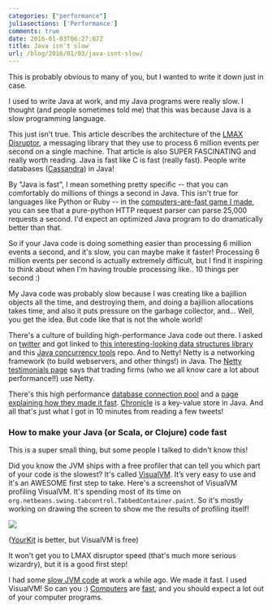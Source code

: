 ```yaml
---
categories: ["performance"]
juliasections: ['Performance']
comments: true
date: 2016-01-03T06:27:07Z
title: Java isn't slow
url: /blog/2016/01/03/java-isnt-slow/
---
```


This is probably obvious to many of you, but I wanted to write it down just in case.

I used to write Java at work, and my Java programs were really slow. I thought
(and people sometimes told me) that this was because Java is a slow programming
language.

This just isn't true. This article describes the architecture of the [LMAX Disruptor](http://martinfowler.com/articles/lmax.html), a messaging library that they use to process 6 million events per second on a single machine. That article is also SUPER FASCINATING and really worth reading. Java is fast like C is fast (really fast). People write databases ([Cassandra](http://cassandra.apache.org/)) in Java!

By "Java is fast", I mean something pretty specific -- that you can comfortably do millions of things a second in Java. This isn't true for languages like Python or Ruby -- in the [computers-are-fast game I made](http://computers-are-fast.github.io/), you can see that a pure-python HTTP request parser can parse 25,000 requests a second. I'd expect an optimized Java program to do dramatically better than that.

So if your Java code is doing something easier than processing 6 million events a second, and it's slow, you can maybe make it faster! Processing 6 million events per second is actually extremely difficult, but I find it inspiring to think about when I'm having trouble processing like.. 10 things per second :)

My Java code was probably slow because I was creating like a bajillion objects all the time, and destroying them, and doing a bajillion allocations takes time, and also it puts pressure on the garbage collector, and... Well, you get the idea. But code like that is not the whole world!

There's a culture of building high-performance Java code out there. I asked on [twitter](https://twitter.com/b0rk/status/683623665800474624) and got linked to [this interesting-looking data structures library](https://github.com/real-logic/Agrona) and this [Java concurrency tools](https://github.com/JCTools/JCTools) repo. And to Netty! Netty is a networking framework (to build webservers, and other things!) in Java. The [Netty testimonials page](http://netty.io/testimonials) says that trading firms (who we all know care a lot about performance!!) use Netty.

There's this high performance [database connection pool](https://github.com/brettwooldridge/HikariCP) and a [page explaining how they made it fast](https://github.com/brettwooldridge/HikariCP/wiki/Down-the-Rabbit-Hole). [Chronicle](http://chronicle.software/products/chronicle-map/) is a key-value store in Java. And all that's just what I got in 10 minutes from reading a few tweets!

### How to make your Java (or Scala, or Clojure) code fast

This is a super small thing, but some people I talked to didn't know this!

Did you know the JVM ships with a free profiler that can tell you which part of your code is the slowest? It's called [VisualVM](https://visualvm.java.net). It’s very easy to use and it's an AWESOME first step to take. Here's a screenshot of VisualVM profiling VisualVM. It's spending most of its time on `org.netbeans.swing.tabcontrol.TabbedContainer.paint`. So it's mostly working on drawing the screen to show me the results of profiling itself!

<a href="/images/visualvm.png"><img src="/images/visualvm-small.png"></a>

([YourKit](https://www.yourkit.com/) is better, but VisualVM is free)

It won't get you to LMAX disruptor speed (that's much more serious wizardry), but it is a good first step!

I had some [slow JVM code](http://jvns.ca/blog/2015/09/10/a-millisecond-isnt-fast-and-how-we-fixed-it/) at work a while ago. We made it fast. I used VisualVM! So can you :) [Computers](http://computers-are-fast.github.io/) are [fast](http://jvns.ca/blog/2014/05/12/computers-are-fast/), and you should expect a lot out of your computer programs.
